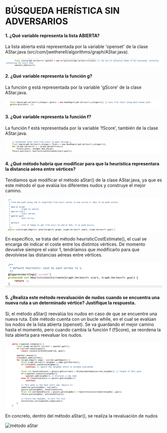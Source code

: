 # BÚSQUEDA HERÍSTICA SIN ADVERSARIOS

#### 1. ¿Qué variable representa la lista ABIERTA?
La lista abierta está representada por la variable 'openset' de la clase AStar.java (src/com/jwetherell/algorithms/graph/AStar.java).

![openset](https://github.com/serenablanco/busquedaHeuristica/blob/master/img/openset.png)

#### 2. ¿Qué variable representa la función g?
La función g está representada por la variable 'gScore' de la clase AStar.java.

![gScore](https://github.com/serenablanco/busquedaHeuristica/blob/master/img/gScore.png)

#### 3. ¿Qué variable representa la función f?
La función f está representada por la variable 'fScore', también de la clase AStar.java.

![fScore](https://github.com/serenablanco/busquedaHeuristica/blob/master/img/fScore.png)

#### 4. ¿Qué método habría que modificar para que la heurística representara la distancia aérea entre vértices?
Tendíamos que modificar el método aStar() de la clase AStar.java, ya que es este método el que evalúa los diferentes nudos y construye el mejor camino.

![método aStar](https://github.com/serenablanco/busquedaHeuristica/blob/master/img/metodo%20aStar.png)

En específico, se trata del método heuristicCostEstimate(), el cual se encarga de indicar el coste entre los distintos vértices. De momento devuelve siempre el valor 1, tendríamos que modificarlo para que devolviese las distancias aéreas entre vértices.


![método aStar](https://github.com/serenablanco/busquedaHeuristica/blob/master/img/heuristicMetodo.png)

#### 5. ¿Realiza este método reevaluación de nudos cuando se encuentra una nueva ruta a un determinado vértice? Justifique la respuesta.
Sí, el método aStar() reevalúa los nudos en caso de que se encuentre una nueva ruta.
Este método cuenta con un bucle while, en el cual se evalúan los nodos de la lista abierta (openset). 
Se va guardando el mejor camino hasta el momento, pero cuando cambia la función f (fScore), se reordena la lista abierta para reevaluar los nudos.

![método aStar](https://github.com/serenablanco/busquedaHeuristica/blob/master/img/funcion%20h.png)

En concreto, dentro del método aStar(), se realiza la revaluación de nudos 


![método aStar](https://github.com/serenablanco/busquedaHeuristica/blob/master/img/reevaluacionNudos.png)


